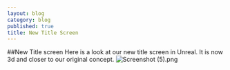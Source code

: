 ```yaml
---
layout: blog
category: blog
published: true
title: New Title Screen
---
```




##New Title screen
Here is a look at our new title screen in Unreal. It is now 3d and closer to our original concept.
![Screenshot (5).png]({{site.baseurl}}/media/Screenshot%20(5).png)
